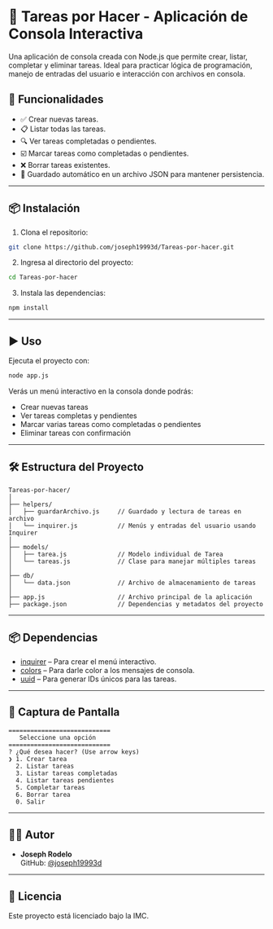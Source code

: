 # 📝 Tareas por Hacer - Aplicación de Consola Interactiva

Una aplicación de consola creada con Node.js que permite crear, listar, completar y eliminar tareas. Ideal para practicar lógica de programación, manejo de entradas del usuario e interacción con archivos en consola.

## 🚀 Funcionalidades

- ✅ Crear nuevas tareas.
- 📋 Listar todas las tareas.
- 🔍 Ver tareas completadas o pendientes.
- ☑️ Marcar tareas como completadas o pendientes.
- ❌ Borrar tareas existentes.
- 💾 Guardado automático en un archivo JSON para mantener persistencia.

---

## 📦 Instalación

1. Clona el repositorio:

```bash
git clone https://github.com/joseph19993d/Tareas-por-hacer.git
```

2. Ingresa al directorio del proyecto:

```bash
cd Tareas-por-hacer
```

3. Instala las dependencias:

```bash
npm install
```

---

## ▶️ Uso

Ejecuta el proyecto con:

```bash
node app.js
```

Verás un menú interactivo en la consola donde podrás:

- Crear nuevas tareas
- Ver tareas completas y pendientes
- Marcar varias tareas como completadas o pendientes
- Eliminar tareas con confirmación

---

## 🛠️ Estructura del Proyecto

```
Tareas-por-hacer/
│
├── helpers/
│   ├── guardarArchivo.js     // Guardado y lectura de tareas en archivo
│   └── inquirer.js           // Menús y entradas del usuario usando Inquirer
│
├── models/
│   ├── tarea.js              // Modelo individual de Tarea
│   └── tareas.js             // Clase para manejar múltiples tareas
│
├── db/
│   └── data.json             // Archivo de almacenamiento de tareas
│
├── app.js                    // Archivo principal de la aplicación
├── package.json              // Dependencias y metadatos del proyecto
```

---

## 📦 Dependencias

- [inquirer](https://www.npmjs.com/package/inquirer) – Para crear el menú interactivo.
- [colors](https://www.npmjs.com/package/colors) – Para darle color a los mensajes de consola.
- [uuid](https://www.npmjs.com/package/uuid) – Para generar IDs únicos para las tareas.

---

## 📸 Captura de Pantalla

```
============================
   Seleccione una opción
============================
? ¿Qué desea hacer? (Use arrow keys)
❯ 1. Crear tarea
  2. Listar tareas
  3. Listar tareas completadas
  4. Listar tareas pendientes
  5. Completar tareas
  6. Borrar tarea
  0. Salir
```

---

## 👨‍💻 Autor

- **Joseph Rodelo**  
  GitHub: [@joseph19993d](https://github.com/joseph19993d)
  
---

## 📄 Licencia

Este proyecto está licenciado bajo la IMC.